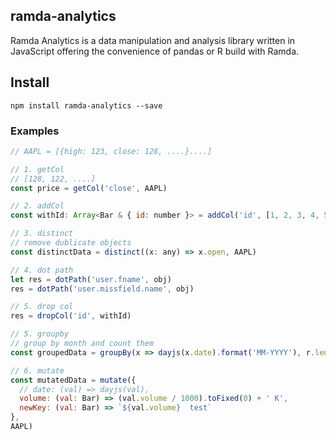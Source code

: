 ## ramda-analytics

Ramda Analytics is a data manipulation and analysis library written in JavaScript offering the convenience of pandas or R build with Ramda.

## Install

```
npm install ramda-analytics --save
```


### Examples

```js
// AAPL = [{high: 123, close: 128, ....}....]

// 1. getCol
// [128, 122, ....]
const price = getCol('close', AAPL)

// 2. addCol
const withId: Array<Bar & { id: number }> = addCol('id', [1, 2, 3, 4, 5], AAPL)

// 3. distinct
// remove dublicate objects
const distinctData = distinct((x: any) => x.open, AAPL)

// 4. dot path
let res = dotPath('user.fname', obj)
res = dotPath('user.missfield.name', obj)

// 5. drop col
res = dropCol('id', withId)

// 5. groupby
// group by month and count them
const groupedData = groupBy(x => dayjs(x.date).format('MM-YYYY'), r.length, AAPL)

// 6. mutate
const mutatedData = mutate({
  // date: (val) => dayjs(val),
  volume: (val: Bar) => (val.volume / 1000).toFixed(0) + ' K',
  newKey: (val: Bar) => `${val.volume}  test`
},
AAPL)
```